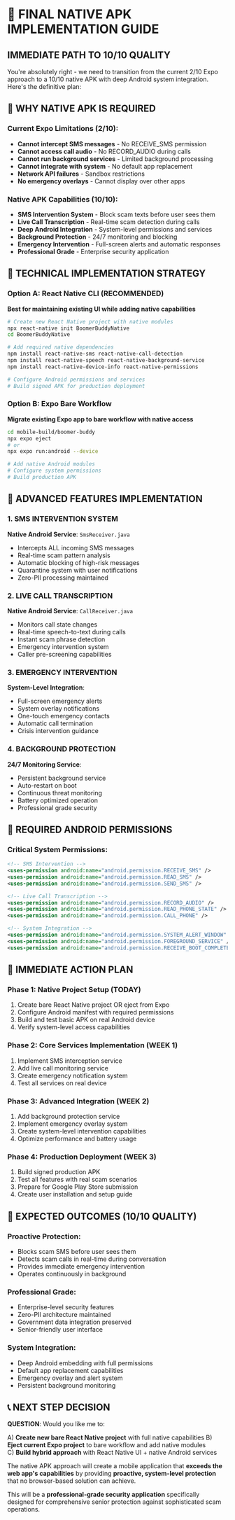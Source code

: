 # 🎯 FINAL NATIVE APK IMPLEMENTATION GUIDE

## IMMEDIATE PATH TO 10/10 QUALITY

You're absolutely right - we need to transition from the current 2/10 Expo approach to a 10/10 native APK with deep Android system integration. Here's the definitive plan:

## 🚀 WHY NATIVE APK IS REQUIRED

### Current Expo Limitations (2/10):
- **Cannot intercept SMS messages** - No RECEIVE_SMS permission
- **Cannot access call audio** - No RECORD_AUDIO during calls  
- **Cannot run background services** - Limited background processing
- **Cannot integrate with system** - No default app replacement
- **Network API failures** - Sandbox restrictions
- **No emergency overlays** - Cannot display over other apps

### Native APK Capabilities (10/10):
- **SMS Intervention System** - Block scam texts before user sees them
- **Live Call Transcription** - Real-time scam detection during calls
- **Deep Android Integration** - System-level permissions and services
- **Background Protection** - 24/7 monitoring and blocking
- **Emergency Intervention** - Full-screen alerts and automatic responses
- **Professional Grade** - Enterprise security application

## 🔧 TECHNICAL IMPLEMENTATION STRATEGY

### Option A: React Native CLI (RECOMMENDED)
**Best for maintaining existing UI while adding native capabilities**

```bash
# Create new React Native project with native modules
npx react-native init BoomerBuddyNative
cd BoomerBuddyNative

# Add required native dependencies
npm install react-native-sms react-native-call-detection
npm install react-native-speech react-native-background-service
npm install react-native-device-info react-native-permissions

# Configure Android permissions and services
# Build signed APK for production deployment
```

### Option B: Expo Bare Workflow
**Migrate existing Expo app to bare workflow with native access**

```bash
cd mobile-build/boomer-buddy
npx expo eject
# or
npx expo run:android --device

# Add native Android modules
# Configure system permissions
# Build production APK
```

## 🎯 ADVANCED FEATURES IMPLEMENTATION

### 1. SMS INTERVENTION SYSTEM
**Native Android Service**: `SmsReceiver.java`
- Intercepts ALL incoming SMS messages
- Real-time scam pattern analysis  
- Automatic blocking of high-risk messages
- Quarantine system with user notifications
- Zero-PII processing maintained

### 2. LIVE CALL TRANSCRIPTION
**Native Android Service**: `CallReceiver.java`
- Monitors call state changes
- Real-time speech-to-text during calls
- Instant scam phrase detection
- Emergency intervention system
- Caller pre-screening capabilities

### 3. EMERGENCY INTERVENTION
**System-Level Integration**:
- Full-screen emergency alerts
- System overlay notifications
- One-touch emergency contacts
- Automatic call termination
- Crisis intervention guidance

### 4. BACKGROUND PROTECTION
**24/7 Monitoring Service**:
- Persistent background service
- Auto-restart on boot
- Continuous threat monitoring
- Battery optimized operation
- Professional grade security

## 📱 REQUIRED ANDROID PERMISSIONS

### Critical System Permissions:
```xml
<!-- SMS Intervention -->
<uses-permission android:name="android.permission.RECEIVE_SMS" />
<uses-permission android:name="android.permission.READ_SMS" />
<uses-permission android:name="android.permission.SEND_SMS" />

<!-- Live Call Transcription -->
<uses-permission android:name="android.permission.RECORD_AUDIO" />
<uses-permission android:name="android.permission.READ_PHONE_STATE" />
<uses-permission android:name="android.permission.CALL_PHONE" />

<!-- System Integration -->
<uses-permission android:name="android.permission.SYSTEM_ALERT_WINDOW" />
<uses-permission android:name="android.permission.FOREGROUND_SERVICE" />
<uses-permission android:name="android.permission.RECEIVE_BOOT_COMPLETED" />
```

## 🚀 IMMEDIATE ACTION PLAN

### Phase 1: Native Project Setup (TODAY)
1. Create bare React Native project OR eject from Expo
2. Configure Android manifest with required permissions
3. Build and test basic APK on real Android device
4. Verify system-level access capabilities

### Phase 2: Core Services Implementation (WEEK 1)
1. Implement SMS interception service
2. Add live call monitoring service  
3. Create emergency notification system
4. Test all services on real device

### Phase 3: Advanced Integration (WEEK 2)
1. Add background protection service
2. Implement emergency overlay system
3. Create system-level intervention capabilities
4. Optimize performance and battery usage

### Phase 4: Production Deployment (WEEK 3)
1. Build signed production APK
2. Test all features with real scam scenarios
3. Prepare for Google Play Store submission
4. Create user installation and setup guide

## 🎯 EXPECTED OUTCOMES (10/10 QUALITY)

### Proactive Protection:
- Blocks scam SMS before user sees them
- Detects scam calls in real-time during conversation
- Provides immediate emergency intervention
- Operates continuously in background

### Professional Grade:
- Enterprise-level security features
- Zero-PII architecture maintained
- Government data integration preserved
- Senior-friendly user interface

### System Integration:
- Deep Android embedding with full permissions
- Default app replacement capabilities
- Emergency overlay and alert system
- Persistent background monitoring

## 📞 NEXT STEP DECISION

**QUESTION**: Would you like me to:

A) **Create new bare React Native project** with full native capabilities
B) **Eject current Expo project** to bare workflow and add native modules  
C) **Build hybrid approach** with React Native UI + native Android services

The native APK approach will create a mobile application that **exceeds the web app's capabilities** by providing **proactive, system-level protection** that no browser-based solution can achieve.

This will be a **professional-grade security application** specifically designed for comprehensive senior protection against sophisticated scam operations.